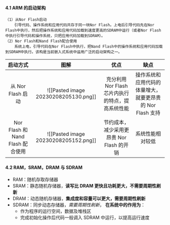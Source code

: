 #### 4.1  ARM 的启动架构 
	（1）从Nor Flash启动
		引导代码、操作系统和应用代码共存于同一块Nor Flash。上电后引导代码先在Nor Flash中执行，然后把操作系统和应用代码加载到速度更高的SDRAM中运行（或者Nor Flash中执行引导代码和操作系统，只把应用代码加载到SDRAM）。
	（2）Nor Flash和Nand Flash配合使用
		系统上电，引导代码在Nor Flash中执行，把Nand Flash中的操作系统和应用代码加载到SDRAM中执行。该构是当前嵌入式系统中运用广泛的启动架构之一。

|           **启动方式**           |               **图解**               | **优点** | **缺点** |
|:--------------------------------:|:------------------------------------:|:--------:|:--------:|
|        从 Nor Flash 启动         | ![[Pasted image 20230208205130.png]] |充分利用 Nor Flash 芯片内执行的特点，提高系统性能|操作系统和应用代码的体量增大，就要更昂贵的 Nor Flash 支持 |
| Nor Flash 和 Nand Flash 配合使用 | ![[Pasted image 20230208205152.png]] |节约成本，减少采用更昂贵 Nor Flash 的开销|系统性能相对较低|

#### 4.2 RAM，SRAM，DRAM 与 SDRAM 

* RAM：随机存取存储器
* SRAM：静态随机存储器，**读写比 DRAM 更快且功耗更大，不需要周期性刷新**
* DRAM：动态随机存储器，**集成度和容量可以更大，需要周期性刷新**
* SDRAM：同步动态存储器，*需要周期性刷新*， **在系统中的作用为**：
	* 作为程序的运行空间，数据及堆栈区
	* 完成初始化操作后代码一般调入 SDRAM 中运行，以提高运行速度
